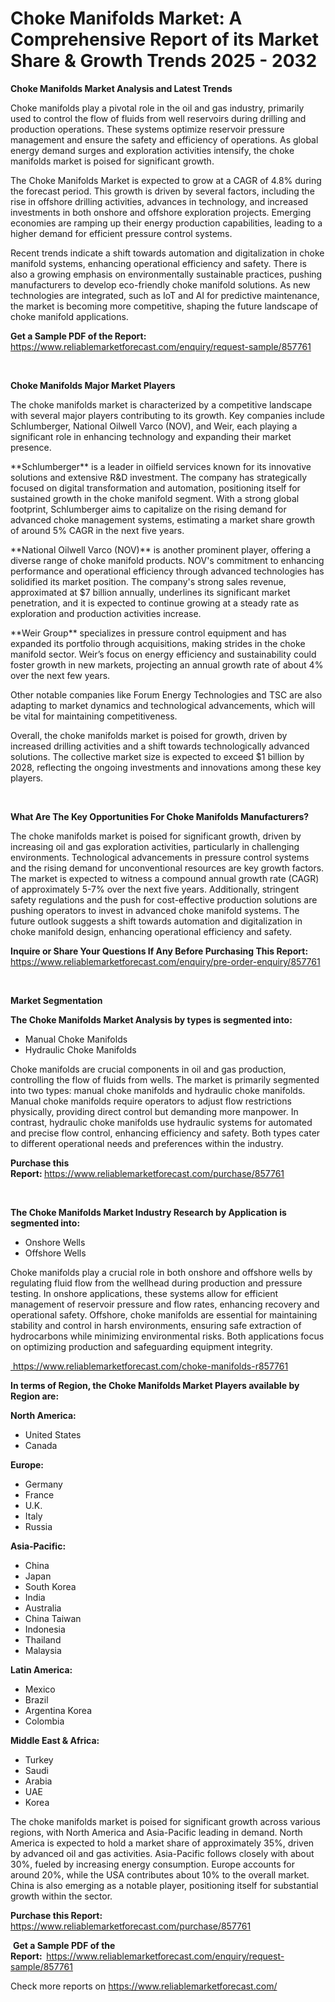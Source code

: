 <p><h1>Choke Manifolds Market: A Comprehensive Report of its Market Share & Growth Trends 2025 - 2032</h1></p><p><strong>Choke Manifolds Market Analysis and Latest Trends</strong></p>
<p><p>Choke manifolds play a pivotal role in the oil and gas industry, primarily used to control the flow of fluids from well reservoirs during drilling and production operations. These systems optimize reservoir pressure management and ensure the safety and efficiency of operations. As global energy demand surges and exploration activities intensify, the choke manifolds market is poised for significant growth.</p><p>The Choke Manifolds Market is expected to grow at a CAGR of 4.8% during the forecast period. This growth is driven by several factors, including the rise in offshore drilling activities, advances in technology, and increased investments in both onshore and offshore exploration projects. Emerging economies are ramping up their energy production capabilities, leading to a higher demand for efficient pressure control systems.</p><p>Recent trends indicate a shift towards automation and digitalization in choke manifold systems, enhancing operational efficiency and safety. There is also a growing emphasis on environmentally sustainable practices, pushing manufacturers to develop eco-friendly choke manifold solutions. As new technologies are integrated, such as IoT and AI for predictive maintenance, the market is becoming more competitive, shaping the future landscape of choke manifold applications.</p></p>
<p><strong>Get a Sample PDF of the Report:&nbsp;</strong> <a href="https://www.reliablemarketforecast.com/enquiry/request-sample/857761?utm_campaign=2273&utm_medium=2&utm_source=Github&utm_content=ia&utm_term=17022025&utm_id=choke-manifolds">https://www.reliablemarketforecast.com/enquiry/request-sample/857761</a></p>
<p>&nbsp;</p>
<p><strong>Choke Manifolds Major Market Players</strong></p>
<p><p>The choke manifolds market is characterized by a competitive landscape with several major players contributing to its growth. Key companies include Schlumberger, National Oilwell Varco (NOV), and Weir, each playing a significant role in enhancing technology and expanding their market presence.</p><p>**Schlumberger** is a leader in oilfield services known for its innovative solutions and extensive R&D investment. The company has strategically focused on digital transformation and automation, positioning itself for sustained growth in the choke manifold segment. With a strong global footprint, Schlumberger aims to capitalize on the rising demand for advanced choke management systems, estimating a market share growth of around 5% CAGR in the next five years.</p><p>**National Oilwell Varco (NOV)** is another prominent player, offering a diverse range of choke manifold products. NOV's commitment to enhancing performance and operational efficiency through advanced technologies has solidified its market position. The company's strong sales revenue, approximated at $7 billion annually, underlines its significant market penetration, and it is expected to continue growing at a steady rate as exploration and production activities increase.</p><p>**Weir Group** specializes in pressure control equipment and has expanded its portfolio through acquisitions, making strides in the choke manifold sector. Weir’s focus on energy efficiency and sustainability could foster growth in new markets, projecting an annual growth rate of about 4% over the next few years.</p><p>Other notable companies like Forum Energy Technologies and TSC are also adapting to market dynamics and technological advancements, which will be vital for maintaining competitiveness.</p><p>Overall, the choke manifolds market is poised for growth, driven by increased drilling activities and a shift towards technologically advanced solutions. The collective market size is expected to exceed $1 billion by 2028, reflecting the ongoing investments and innovations among these key players.</p></p>
<p>&nbsp;</p>
<p><strong>What Are The Key Opportunities For Choke Manifolds Manufacturers?</strong></p>
<p><p>The choke manifolds market is poised for significant growth, driven by increasing oil and gas exploration activities, particularly in challenging environments. Technological advancements in pressure control systems and the rising demand for unconventional resources are key growth factors. The market is expected to witness a compound annual growth rate (CAGR) of approximately 5-7% over the next five years. Additionally, stringent safety regulations and the push for cost-effective production solutions are pushing operators to invest in advanced choke manifold systems. The future outlook suggests a shift towards automation and digitalization in choke manifold design, enhancing operational efficiency and safety.</p></p>
<p><strong>Inquire or Share Your Questions If Any Before Purchasing This Report:</strong> <a href="https://www.reliablemarketforecast.com/enquiry/pre-order-enquiry/857761?utm_campaign=2273&utm_medium=2&utm_source=Github&utm_content=ia&utm_term=17022025&utm_id=choke-manifolds">https://www.reliablemarketforecast.com/enquiry/pre-order-enquiry/857761</a></p>
<p>&nbsp;</p>
<p><strong>Market Segmentation</strong></p>
<p><strong>The Choke Manifolds Market Analysis by types is segmented into:</strong></p>
<p><ul><li>Manual Choke Manifolds</li><li>Hydraulic Choke Manifolds</li></ul></p>
<p><p>Choke manifolds are crucial components in oil and gas production, controlling the flow of fluids from wells. The market is primarily segmented into two types: manual choke manifolds and hydraulic choke manifolds. Manual choke manifolds require operators to adjust flow restrictions physically, providing direct control but demanding more manpower. In contrast, hydraulic choke manifolds use hydraulic systems for automated and precise flow control, enhancing efficiency and safety. Both types cater to different operational needs and preferences within the industry.</p></p>
<p><strong>Purchase this Report:&nbsp;</strong><a href="https://www.reliablemarketforecast.com/purchase/857761?utm_campaign=2273&utm_medium=2&utm_source=Github&utm_content=ia&utm_term=17022025&utm_id=choke-manifolds">https://www.reliablemarketforecast.com/purchase/857761</a></p>
<p>&nbsp;</p>
<p><strong>The Choke Manifolds Market Industry Research by Application is segmented into:</strong></p>
<p><ul><li>Onshore Wells</li><li>Offshore Wells</li></ul></p>
<p><p>Choke manifolds play a crucial role in both onshore and offshore wells by regulating fluid flow from the wellhead during production and pressure testing. In onshore applications, these systems allow for efficient management of reservoir pressure and flow rates, enhancing recovery and operational safety. Offshore, choke manifolds are essential for maintaining stability and control in harsh environments, ensuring safe extraction of hydrocarbons while minimizing environmental risks. Both applications focus on optimizing production and safeguarding equipment integrity.</p></p>
<p><a href="https://www.reliablemarketforecast.com/choke-manifolds-r857761?utm_campaign=2273&utm_medium=2&utm_source=Github&utm_content=ia&utm_term=17022025&utm_id=choke-manifolds">&nbsp;https://www.reliablemarketforecast.com/choke-manifolds-r857761</a></p>
<p><strong>In terms of Region, the Choke Manifolds Market Players available by Region are:</strong></p>
<p>
    <p> <strong> North America: </strong>
        <ul>
            <li>United States</li>
            <li>Canada</li>
        </ul>
        </p> 
    <p> <strong> Europe: </strong>
        <ul>
            <li>Germany</li>
            <li>France</li>
            <li>U.K.</li>
            <li>Italy</li>
            <li>Russia</li>
        </ul>
        </p> 
    <p> <strong> Asia-Pacific: </strong>
        <ul>
            <li>China</li>
            <li>Japan</li>
            <li>South Korea</li>
            <li>India</li>
            <li>Australia</li>
            <li>China Taiwan</li>
            <li>Indonesia</li>
            <li>Thailand</li>
            <li>Malaysia</li>
        </ul>
        </p> 
    <p> <strong> Latin America: </strong>
        <ul>
            <li>Mexico</li>
            <li>Brazil</li>
            <li>Argentina Korea</li>
            <li>Colombia</li>
        </ul>
        </p> 
    <p> <strong> Middle East & Africa: </strong>
        <ul>
            <li>Turkey</li>
            <li>Saudi</li>
            <li>Arabia</li>
            <li>UAE</li>
            <li>Korea</li>
        </ul>
    </p>
    </p>
<p><p>The choke manifolds market is poised for significant growth across various regions, with North America and Asia-Pacific leading in demand. North America is expected to hold a market share of approximately 35%, driven by advanced oil and gas activities. Asia-Pacific follows closely with about 30%, fueled by increasing energy consumption. Europe accounts for around 20%, while the USA contributes about 10% to the overall market. China is also emerging as a notable player, positioning itself for substantial growth within the sector.</p></p>
<p><strong>Purchase this Report: </strong><a href="https://www.reliablemarketforecast.com/purchase/857761?utm_campaign=2273&utm_medium=2&utm_source=Github&utm_content=ia&utm_term=17022025&utm_id=choke-manifolds">https://www.reliablemarketforecast.com/purchase/857761</a></p>
<p>&nbsp;<strong>Get a Sample PDF of the Report:&nbsp;&nbsp;</strong><a href="https://www.reliablemarketforecast.com/enquiry/request-sample/857761?utm_campaign=2273&utm_medium=2&utm_source=Github&utm_content=ia&utm_term=17022025&utm_id=choke-manifolds">https://www.reliablemarketforecast.com/enquiry/request-sample/857761</a></p>
<p><strong></strong></p>
<p>Check more reports on <a href="https://www.reliablemarketforecast.com/?utm_campaign=2273&utm_medium=2&utm_source=Github&utm_content=ia&utm_term=17022025&utm_id=choke-manifolds">https://www.reliablemarketforecast.com/</a></p>